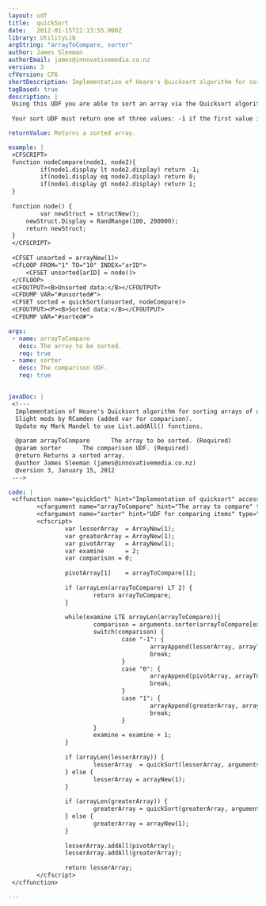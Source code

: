```yaml
---
layout: udf
title:  quickSort
date:   2012-01-15T22:13:55.000Z
library: UtilityLib
argString: "arrayToCompare, sorter"
author: James Sleeman
authorEmail: james@innovativemedia.co.nz
version: 3
cfVersion: CF6
shortDescription: Implementation of Hoare's Quicksort algorithm for sorting arrays of arbitrary items.
tagBased: true
description: |
 Using this UDF you are able to sort an array via the Quicksort algorithm using your own comparison function to enable you to sort arrays of anything (simple variables, structs, arrays, dates...).
 
 Your sort UDF must return one of three values: -1 if the first value is less than the second. 0 if the values are equal. 1 if the first value is greater than the second.

returnValue: Returns a sorted array.

example: |
 <CFSCRIPT>
 function nodeCompare(node1, node2){
         if(node1.display lt node2.display) return -1;
         if(node1.display eq node2.display) return 0;
         if(node1.display gt node2.display) return 1;
 }
 
 function node() {
         var newStruct = structNew();
     newStruct.Display = RandRange(100, 200000);
     return newStruct;
 }
 </CFSCRIPT>
 
 <CFSET unsorted = arrayNew(1)>
 <CFLOOP FROM="1" TO="10" INDEX="arID">
     <CFSET unsorted[arID] = node()>
 </CFLOOP>
 <CFOUTPUT><B>Unsorted data:</B></CFOUTPUT>
 <CFDUMP VAR="#unsorted#">
 <CFSET sorted = quickSort(unsorted, nodeCompare)>
 <CFOUTPUT><P><B>Sorted data:</B></CFOUTPUT>
 <CFDUMP VAR="#sorted#">

args:
 - name: arrayToCompare
   desc: The array to be sorted.
   req: true
 - name: sorter
   desc: The comparison UDF.
   req: true


javaDoc: |
 <!---
  Implementation of Hoare's Quicksort algorithm for sorting arrays of arbitrary items.
  Slight mods by RCamden (added var for comparison).
  Update my Mark Mandel to use List.addAll() functions.
  
  @param arrayToCompare      The array to be sorted. (Required)
  @param sorter      The comparison UDF. (Required)
  @return Returns a sorted array. 
  @author James Sleeman (james@innovativemedia.co.nz) 
  @version 3, January 15, 2012 
 --->

code: |
 <cffunction name="quickSort" hint="Implementation of quicksort" access="public" returntype="array" output="false">
        <cfargument name="arrayToCompare" hint="The array to compare" type="array" required="Yes">
        <cfargument name="sorter" hint="UDF for comparing items" type="any" required="Yes">
        <cfscript>
                var lesserArray  = ArrayNew(1);
                var greaterArray = ArrayNew(1);
                var pivotArray   = ArrayNew(1);
                var examine      = 2;
                var comparison = 0;
 
                pivotArray[1]    = arrayToCompare[1];
 
                if (arrayLen(arrayToCompare) LT 2) {
                        return arrayToCompare;
                }
 
                while(examine LTE arrayLen(arrayToCompare)){
                        comparison = arguments.sorter(arrayToCompare[examine], pivotArray[1]);
                        switch(comparison) {
                                case "-1": {
                                        arrayAppend(lesserArray, arrayToCompare[examine]);
                                        break;
                                }
                                case "0": {
                                        arrayAppend(pivotArray, arrayToCompare[examine]);
                                        break;
                                }
                                case "1": {
                                        arrayAppend(greaterArray, arrayToCompare[examine]);
                                        break;
                                }
                        }
                        examine = examine + 1;
                }
 
                if (arrayLen(lesserArray)) {
                        lesserArray  = quickSort(lesserArray, arguments.sorter);
                } else {
                        lesserArray = arrayNew(1);
                }
 
                if (arrayLen(greaterArray)) {
                        greaterArray = quickSort(greaterArray, arguments.sorter);
                } else {
                        greaterArray = arrayNew(1);
                }
 
                lesserArray.addAll(pivotArray);
                lesserArray.addAll(greaterArray);
 
                return lesserArray;
        </cfscript>
 </cffunction>

---
```


